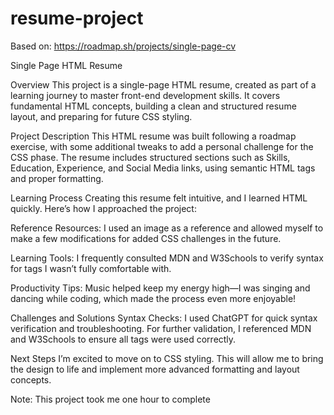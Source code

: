 # resume-project
Based on: https://roadmap.sh/projects/single-page-cv

Single Page HTML Resume

Overview
This project is a single-page HTML resume, created as part of a learning journey to master front-end development skills. It covers fundamental HTML concepts, building a clean and structured resume layout, and preparing for future CSS styling.

Project Description
This HTML resume was built following a roadmap exercise, with some additional tweaks to add a personal challenge for the CSS phase. The resume includes structured sections such as Skills, Education, Experience, and Social Media links, using semantic HTML tags and proper formatting.

Learning Process
Creating this resume felt intuitive, and I learned HTML quickly. Here’s how I approached the project:

Reference Resources: I used an image as a reference and allowed myself to make a few modifications for added CSS challenges in the future.

Learning Tools: I frequently consulted MDN and W3Schools to verify syntax for tags I wasn’t fully comfortable with.

Productivity Tips: Music helped keep my energy high—I was singing and dancing while coding, which made the process even more enjoyable!

Challenges and Solutions
Syntax Checks: I used ChatGPT for quick syntax verification and troubleshooting. For further validation, I referenced MDN and W3Schools to ensure all tags were used correctly.

Next Steps
I’m excited to move on to CSS styling. This will allow me to bring the design to life and implement more advanced formatting and layout concepts.

Note: This project took me one hour to complete

